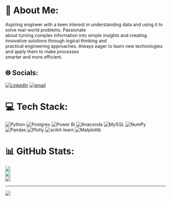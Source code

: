 # 💫 About Me:
Aspiring engineer with a keen interest in understanding data and using it to solve real-world problems. Passionate <br>about turning complex information into simple insights and creating innovative solutions through logical thinking and <br>practical engineering approaches. Always eager to learn new technologies and apply them to make processes <br>smarter and more efficient. 


## 🌐 Socials:
[![LinkedIn](https://img.shields.io/badge/LinkedIn-%230077B5.svg?logo=linkedin&logoColor=white)](https://linkedin.com/in/linkedin.com/in/prasanth-bhuyan-85399a34b) [![email](https://img.shields.io/badge/Email-D14836?logo=gmail&logoColor=white)](mailto:prasanth10.bhuyan@gmail.com) 

# 💻 Tech Stack:
![Python](https://img.shields.io/badge/python-3670A0?style=flat&logo=python&logoColor=ffdd54) ![Postgres](https://img.shields.io/badge/postgres-%23316192.svg?style=flat&logo=postgresql&logoColor=white) ![Power Bi](https://img.shields.io/badge/power_bi-F2C811?style=flat&logo=powerbi&logoColor=black) ![Anaconda](https://img.shields.io/badge/Anaconda-%2344A833.svg?style=flat&logo=anaconda&logoColor=white) ![MySQL](https://img.shields.io/badge/mysql-4479A1.svg?style=flat&logo=mysql&logoColor=white) ![NumPy](https://img.shields.io/badge/numpy-%23013243.svg?style=flat&logo=numpy&logoColor=white) ![Pandas](https://img.shields.io/badge/pandas-%23150458.svg?style=flat&logo=pandas&logoColor=white) ![Plotly](https://img.shields.io/badge/Plotly-%233F4F75.svg?style=flat&logo=plotly&logoColor=white) ![scikit-learn](https://img.shields.io/badge/scikit--learn-%23F7931E.svg?style=flat&logo=scikit-learn&logoColor=white) ![Matplotlib](https://img.shields.io/badge/Matplotlib-%23ffffff.svg?style=flat&logo=Matplotlib&logoColor=black)
# 📊 GitHub Stats:
![](https://github-readme-stats.vercel.app/api?username=pb312004&theme=dark&hide_border=false&include_all_commits=false&count_private=false)<br/>
![](https://nirzak-streak-stats.vercel.app/?user=pb312004&theme=dark&hide_border=false)<br/>
![](https://github-readme-stats.vercel.app/api/top-langs/?username=pb312004&theme=dark&hide_border=false&include_all_commits=false&count_private=false&layout=compact)

---
[![](https://visitcount.itsvg.in/api?id=pb312004&icon=0&color=0)](https://visitcount.itsvg.in)

<!-- Proudly created with GPRM ( https://gprm.itsvg.in ) -->
